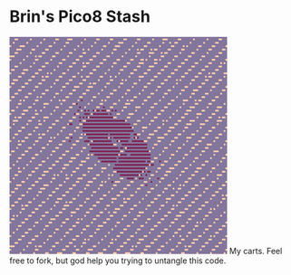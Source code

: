 # Brin's Pico8 Stash
![balls spinning around weee](media/balls_2.gif)
My carts. Feel free to fork, but god help you trying to untangle this code.
